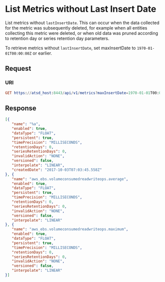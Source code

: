 # List Metrics without Last Insert Date

List metrics without `lastInsertDate`. This can occur when the data collected for the metric was subsequently deleted, for example when all entities collecting this metric were deleted, or when old data was pruned according to retention day or series retention day parameters.

To retrieve metrics without `lastInsertDate`, set maxInsertDate to `1970-01-01T00:00:00Z` or earlier.

## Request

### URI

```elm
GET https://atsd_host:8443/api/v1/metrics?maxInsertDate=1970-01-01T00:00:00Z&limit3
```

## Response
```json
[{
   "name": "%a",
   "enabled": true,
   "dataType": "FLOAT",
   "persistent": true,
   "timePrecision": "MILLISECONDS",
   "retentionDays": 0,
   "seriesRetentionDays": 0,
   "invalidAction": "NONE",
   "versioned": false,
   "interpolate": "LINEAR",
   "createdDate": "2017-10-03T07:03:45.558Z"
}, {
   "name": "aws_ebs.volumeconsumedreadwriteops.average",
   "enabled": true,
   "dataType": "FLOAT",
   "persistent": true,
   "timePrecision": "MILLISECONDS",
   "retentionDays": 0,
   "seriesRetentionDays": 0,
   "invalidAction": "NONE",
   "versioned": false,
   "interpolate": "LINEAR"
}, {
   "name": "aws_ebs.volumeconsumedreadwriteops.maximum",
   "enabled": true,
   "dataType": "FLOAT",
   "persistent": true,
   "timePrecision": "MILLISECONDS",
   "retentionDays": 0,
   "seriesRetentionDays": 0,
   "invalidAction": "NONE",
   "versioned": false,
   "interpolate": "LINEAR"
}]
```
